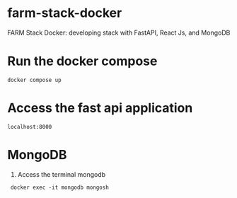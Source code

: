 # farm-stack-docker

FARM Stack Docker: developing stack with FastAPI, React Js, and MongoDB

# Run the docker compose

```
docker compose up
```

# Access the fast api application

```
localhost:8000
```

# MongoDB

1. Access the terminal mongodb

```
 docker exec -it mongodb mongosh
```
